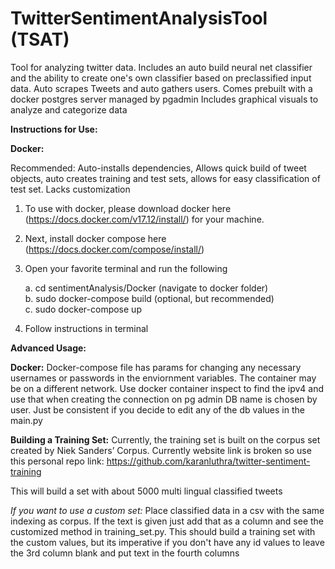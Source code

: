 # TwitterSentimentAnalysisTool (TSAT)
 Tool for analyzing twitter data. Includes an auto build neural net classifier and the 
 ability to create one's own classifier based on preclassified input data.
 Auto scrapes Tweets and auto gathers users. Comes prebuilt with a docker postgres server managed by pgadmin
 Includes graphical visuals to analyze and categorize data
 
 **Instructions for Use:** 
 
**Docker:**

Recommended: Auto-installs dependencies, Allows quick build of tweet objects, auto creates training 
and test sets, allows for easy classification of test set. Lacks customization
1. To use with docker, please download docker here (https://docs.docker.com/v17.12/install/) for your machine.
2. Next, install docker compose here (https://docs.docker.com/compose/install/)
3. Open your favorite terminal and run the following 
    
    a. cd sentimentAnalysis/Docker (navigate to docker folder) <br />
    b. sudo docker-compose build (optional, but recommended) <br />
    c. sudo docker-compose up
4. Follow instructions in terminal 
    
**Advanced Usage:**

**Docker:**
Docker-compose file has params for changing any necessary usernames or passwords in the enviornment variables.
The container may be on a different network. Use docker container inspect to find the ipv4 and use that
when creating the connection on pg admin
DB name is chosen by user. Just be consistent if you decide to edit any of the db values in the main.py

**Building a Training Set:**
Currently, the training set is built on the corpus set created by Niek Sanders’ Corpus. Currently website link is broken 
so use this personal repo link:
https://github.com/karanluthra/twitter-sentiment-training

This will build a set with about 5000 multi lingual classified tweets

*If you want to use a custom set:*
Place classified data in a csv with the same indexing as corpus. If the text is given just add that as a column 
and see the customized method in training_set.py. This should build a training set with 
the custom values, but its imperative if you don't have any id values to leave the 3rd column blank and put 
text in the fourth columns